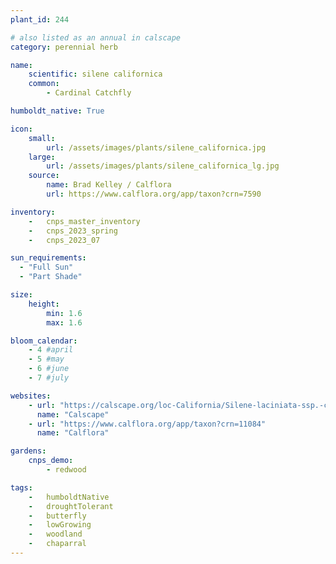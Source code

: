 ```yaml
---
plant_id: 244 

# also listed as an annual in calscape
category: perennial herb

name: 
    scientific: silene californica
    common: 
        - Cardinal Catchfly 

humboldt_native: True

icon: 
    small: 
        url: /assets/images/plants/silene_californica.jpg 
    large: 
        url: /assets/images/plants/silene_californica_lg.jpg 
    source: 
        name: Brad Kelley / Calflora
        url: https://www.calflora.org/app/taxon?crn=7590 

inventory: 
    -   cnps_master_inventory
    -   cnps_2023_spring
    -   cnps_2023_07 

sun_requirements:
  - "Full Sun"
  - "Part Shade"

size:
    height: 
        min: 1.6
        max: 1.6

bloom_calendar: 
    - 4 #april
    - 5 #may
    - 6 #june
    - 7 #july

websites:
    - url: "https://calscape.org/loc-California/Silene-laciniata-ssp.-californica-(Cardinal-Catchfly)"
      name: "Calscape"
    - url: "https://www.calflora.org/app/taxon?crn=11084"
      name: "Calflora"

gardens:
    cnps_demo:
        - redwood

tags:  
    -   humboldtNative
    -   droughtTolerant
    -   butterfly
    -   lowGrowing
    -   woodland
    -   chaparral
---
```

